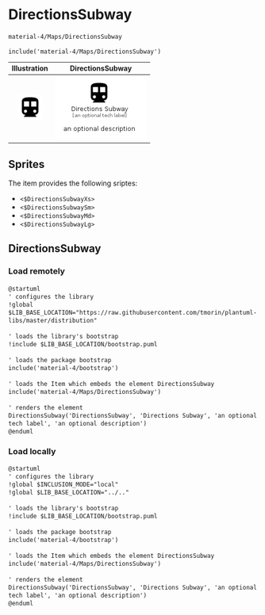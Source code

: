 # DirectionsSubway


```text
material-4/Maps/DirectionsSubway
```

```text
include('material-4/Maps/DirectionsSubway')
```



| Illustration | DirectionsSubway |
| :---: | :---: |
| ![illustration for Illustration](../../material-4/Maps/DirectionsSubway.png) | ![illustration for DirectionsSubway](../../material-4/Maps/DirectionsSubway.Local.png) |



## Sprites
The item provides the following sriptes:

- `<$DirectionsSubwayXs>`
- `<$DirectionsSubwaySm>`
- `<$DirectionsSubwayMd>`
- `<$DirectionsSubwayLg>`





## DirectionsSubway

### Load remotely
```plantuml
@startuml
' configures the library
!global $LIB_BASE_LOCATION="https://raw.githubusercontent.com/tmorin/plantuml-libs/master/distribution"

' loads the library's bootstrap
!include $LIB_BASE_LOCATION/bootstrap.puml

' loads the package bootstrap
include('material-4/bootstrap')

' loads the Item which embeds the element DirectionsSubway
include('material-4/Maps/DirectionsSubway')

' renders the element
DirectionsSubway('DirectionsSubway', 'Directions Subway', 'an optional tech label', 'an optional description')
@enduml
```

### Load locally
```plantuml
@startuml
' configures the library
!global $INCLUSION_MODE="local"
!global $LIB_BASE_LOCATION="../.."

' loads the library's bootstrap
!include $LIB_BASE_LOCATION/bootstrap.puml

' loads the package bootstrap
include('material-4/bootstrap')

' loads the Item which embeds the element DirectionsSubway
include('material-4/Maps/DirectionsSubway')

' renders the element
DirectionsSubway('DirectionsSubway', 'Directions Subway', 'an optional tech label', 'an optional description')
@enduml
```

